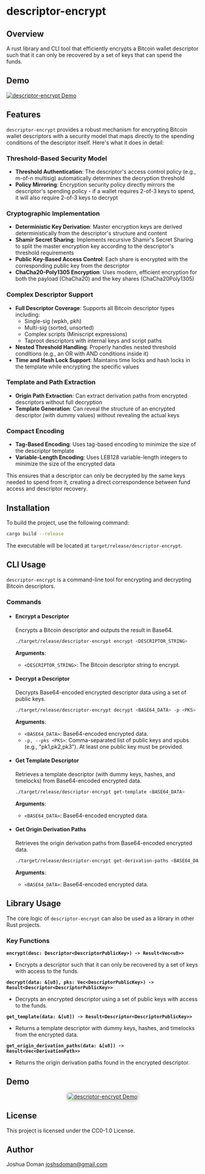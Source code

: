 # descriptor-encrypt

## Overview
A rust library and CLI tool that efficiently encrypts a Bitcoin wallet descriptor such that it can only be recovered by a set of keys that can spend the funds.

## Demo

[![descriptor-encrypt Demo](https://img.youtube.com/vi/ankTi65Y-EA/0.jpg)](https://www.youtube.com/watch?v=ankTi65Y-EA)

## Features

`descriptor-encrypt` provides a robust mechanism for encrypting Bitcoin wallet descriptors with a security model that maps directly to the spending conditions of the descriptor itself. Here's what it does in detail:

### Threshold-Based Security Model
- **Threshold Authentication**: The descriptor's access control policy (e.g., m-of-n multisig) automatically determines the decryption threshold
- **Policy Mirroring**: Encryption security policy directly mirrors the descriptor's spending policy - if a wallet requires 2-of-3 keys to spend, it will also require 2-of-3 keys to decrypt

### Cryptographic Implementation
- **Deterministic Key Derivation**: Master encryption keys are derived deterministically from the descriptor's structure and content
- **Shamir Secret Sharing**: Implements recursive Shamir's Secret Sharing to split the master encryption key according to the descriptor's threshold requirements
- **Public Key-Based Access Control**: Each share is encrypted with the corresponding public key from the descriptor
- **ChaCha20-Poly1305 Encryption**: Uses modern, efficient encryption for both the payload (ChaCha20) and the key shares (ChaCha20Poly1305)

### Complex Descriptor Support
- **Full Descriptor Coverage**: Supports all Bitcoin descriptor types including:
  - Single-sig (wpkh, pkh)
  - Multi-sig (sorted, unsorted)
  - Complex scripts (Miniscript expressions)
  - Taproot descriptors with internal keys and script paths
- **Nested Threshold Handling**: Properly handles nested threshold conditions (e.g., an OR with AND conditions inside it)
- **Time and Hash Lock Support**: Maintains time locks and hash locks in the template while encrypting the specific values

### Template and Path Extraction
- **Origin Path Extraction**: Can extract derivation paths from encrypted descriptors without full decryption
- **Template Generation**: Can reveal the structure of an encrypted descriptor (with dummy values) without revealing the actual keys

### Compact Encoding
- **Tag-Based Encoding**: Uses tag-based encoding to minimize the size of the descriptor template
- **Variable-Length Encoding**: Uses LEB128 variable-length integers to minimize the size of the encrypted data

This ensures that a descriptor can only be decrypted by the same keys needed to spend from it, creating a direct correspondence between fund access and descriptor recovery.

## Installation
To build the project, use the following command:
```bash
cargo build --release
```
The executable will be located at `target/release/descriptor-encrypt`.

## CLI Usage

`descriptor-encrypt` is a command-line tool for encrypting and decrypting Bitcoin descriptors.

### Commands

*   #### Encrypt a Descriptor
    Encrypts a Bitcoin descriptor and outputs the result in Base64.
    ```bash
    ./target/release/descriptor-encrypt encrypt <DESCRIPTOR_STRING>
    ```
    **Arguments**:
    *   `<DESCRIPTOR_STRING>`: The Bitcoin descriptor string to encrypt.

*   #### Decrypt a Descriptor
    Decrypts Base64-encoded encrypted descriptor data using a set of public keys.
    ```bash
    ./target/release/descriptor-encrypt decrypt <BASE64_DATA> -p <PKS>
    ```
    **Arguments**:
    *   `<BASE64_DATA>`: Base64-encoded encrypted data.
    *   `-p, --pks <PKS>`: Comma-separated list of public keys and xpubs (e.g., "pk1,pk2,pk3"). At least one public key must be provided.

*   #### Get Template Descriptor
    Retrieves a template descriptor (with dummy keys, hashes, and timelocks) from Base64-encoded encrypted data.
    ```bash
    ./target/release/descriptor-encrypt get-template <BASE64_DATA>
    ```
    **Arguments**:
    *   `<BASE64_DATA>`: Base64-encoded encrypted data.

*   #### Get Origin Derivation Paths
    Retrieves the origin derivation paths from Base64-encoded encrypted data.
    ```bash
    ./target/release/descriptor-encrypt get-derivation-paths <BASE64_DATA>
    ```
    **Arguments**:
    *   `<BASE64_DATA>`: Base64-encoded encrypted data.

## Library Usage

The core logic of `descriptor-encrypt` can also be used as a library in other Rust projects.

### Key Functions

**`encrypt(desc: Descriptor<DescriptorPublicKey>) -> Result<Vec<u8>>`**
    
* Encrypts a descriptor such that it can only be recovered by a set of keys with access to the funds.

**`decrypt(data: &[u8], pks: Vec<DescriptorPublicKey>) -> Result<Descriptor<DescriptorPublicKey>>`**

* Decrypts an encrypted descriptor using a set of public keys with access to the funds.

**`get_template(data: &[u8]) -> Result<Descriptor<DescriptorPublicKey>>`**

* Returns a template descriptor with dummy keys, hashes, and timelocks from the encrypted data.

**`get_origin_derivation_paths(data: &[u8]) -> Result<Vec<DerivationPath>>`**

* Returns the origin derivation paths found in the encrypted descriptor.

## Demo

<div align="center">
  <a href="https://www.youtube.com/watch?v=ankTi65Y-EA" target="_blank">
    <img src="https://img.youtube.com/vi/ankTi65Y-EA/maxresdefault.jpg" alt="descriptor-encrypt Demo" style="max-width: 100%; box-shadow: 0 0 10px rgba(0,0,0,0.4); border-radius: 5px;">
  </a>
</div>

## License
This project is licensed under the CC0-1.0 License.

## Author
Joshua Doman <joshsdoman@gmail.com>